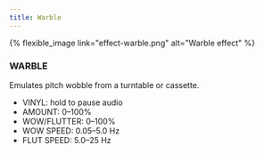 ```yaml
---
title: Warble
---
```


{% flexible_image link="effect-warble.png" alt="Warble effect" %}

### WARBLE
Emulates pitch wobble from a turntable or cassette.
* VINYL: hold to pause audio
* AMOUNT: 0–100%
* WOW/FLUTTER: 0–100%
* WOW SPEED: 0.05–5.0 Hz
* FLUT SPEED: 5.0–25 Hz
